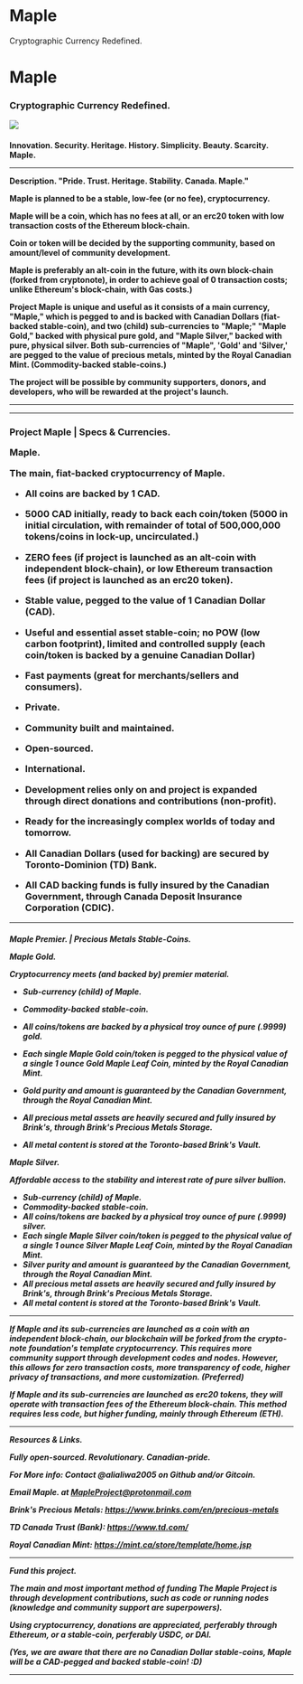 # Maple
Cryptographic Currency Redefined.
<h1>Maple
  <h3> Cryptographic Currency Redefined.

![](https://i0.wp.com/www.federalidentity.ca/wp-content/uploads/2019/01/FI-logos-034-03.png?fit=250%2C250)
    
 <h4> Innovation. Security. Heritage. History. Simplicity. Beauty. Scarcity. Maple.

--------------------------------------------------------------------

Description.
"Pride. Trust. Heritage. Stability. Canada. Maple."



Maple is planned to be a stable, low-fee (or no fee), cryptocurrency.



Maple will be a coin, which has no fees at all, or an erc20 token with low transaction costs of the Ethereum block-chain. 

Coin or token will be decided by the supporting community, based on amount/level of community development. 

Maple is preferably an alt-coin in the future, with its own block-chain (forked from cryptonote), in order to achieve goal of 0 transaction costs; unlike Ethereum's block-chain, with Gas costs.)



Project Maple is unique and useful as it consists of a main currency, "Maple," which is pegged to and is backed with Canadian Dollars (fiat-backed stable-coin), and two (child) sub-currencies to "Maple;" "Maple Gold," backed with physical pure gold, and "Maple Silver," backed with pure, physical silver. Both sub-currencies of "Maple", 'Gold' and 'Silver,' are pegged to the value of precious metals, minted by the Royal Canadian Mint. (Commodity-backed stable-coins.)



The project will be possible by community supporters, donors, and developers, who will be rewarded at the project's launch.

---------------------------------------------------------
-----------------
<h3> Project Maple | Specs & Currencies.


Maple.

The main, fiat-backed cryptocurrency of Maple.



- All coins are backed by 1 CAD.

- 5000 CAD initially, ready to back each coin/token (5000 in initial circulation, with remainder of total of 500,000,000 tokens/coins in lock-up, uncirculated.)

- ZERO fees (if project is launched as an alt-coin with independent block-chain), or low Ethereum transaction fees (if project is launched as an erc20 token).

- Stable value, pegged to the value of 1 Canadian Dollar (CAD).

- Useful and essential asset stable-coin; no POW (low carbon footprint), limited and controlled supply (each coin/token is backed by a genuine Canadian Dollar)

- Fast payments (great for merchants/sellers and consumers).

- Private.

- Community built and maintained.

- Open-sourced.

- International.

- Development relies only on and project is expanded through direct donations and contributions (non-profit).

- Ready for the increasingly complex worlds of today and tomorrow.

- All Canadian Dollars (used for backing) are secured by Toronto-Dominion (TD) Bank.

- All CAD backing funds is fully insured by the Canadian Government, through Canada Deposit Insurance Corporation (CDIC).

___________________________

<h5> Maple Premier. | Precious Metals Stable-Coins.

Maple Gold.

Cryptocurrency meets (and backed by) premier material.



- Sub-currency (child) of Maple.

- Commodity-backed stable-coin.

- All coins/tokens are backed by a physical troy ounce of pure (.9999) gold.

- Each single Maple Gold coin/token is pegged to the physical value of a single 1 ounce Gold Maple Leaf Coin, minted by the Royal Canadian Mint.

- Gold purity and amount is guaranteed by the Canadian Government, through the Royal Canadian Mint.

- All precious metal assets are heavily secured and fully insured by Brink's, through Brink's Precious Metals Storage.

- All metal content is stored at the Toronto-based Brink's Vault.



Maple Silver.

Affordable access to the stability and interest rate of pure silver bullion.



- Sub-currency (child) of Maple.
- Commodity-backed stable-coin.
- All coins/tokens are backed by a physical troy ounce of pure (.9999) silver.
- Each single Maple Silver coin/token is pegged to the physical value of a single 1 ounce Silver Maple Leaf Coin, minted by the Royal Canadian Mint.
- Silver purity and amount is guaranteed by the Canadian Government, through the Royal Canadian Mint.
- All precious metal assets are heavily secured and fully insured by Brink's, through Brink's Precious Metals Storage.
- All metal content is stored at the Toronto-based Brink's Vault.


--------------------------------------------------------



If Maple and its sub-currencies are launched as a coin with an independent block-chain, our blockchain will be forked from the crypto-note foundation's template cryptocurrency. This requires more community support through development codes and nodes. However, this allows for zero transaction costs, more transparency of code, higher privacy of transactions, and more customization. (Preferred)



If Maple and its sub-currencies are launched as erc20 tokens, they will operate with transaction fees of the Ethereum block-chain. This method requires less code, but higher funding, mainly through Ethereum (ETH).





---------------------------------------------------------


Resources & Links.

Fully open-sourced. Revolutionary. Canadian-pride.


For More info: Contact @alialiwa2005 on Github and/or Gitcoin.


Email Maple. at MapleProject@protonmail.com


Brink's Precious Metals: https://www.brinks.com/en/precious-metals



TD Canada Trust (Bank): https://www.td.com/



Royal Canadian Mint: https://mint.ca/store/template/home.jsp





---------------------------------------------------------


Fund this project.


The main and most important method of funding The Maple Project is through development contributions, such as code or running nodes (knowledge and community support are superpowers).



Using cryptocurrency, donations are appreciated, perferably through Ethereum, or a stable-coin, perferably USDC, or DAI.



(Yes, we are aware that there are no Canadian Dollar stable-coins, Maple will be a CAD-pegged and backed stable-coin! :D)



---------------------------------------------------------

